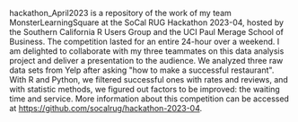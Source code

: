 hackathon_April2023 is a repository of the work of my team MonsterLearningSquare at the SoCal RUG Hackathon 2023-04, hosted by the Southern California R Users Group and the UCI Paul Merage School of Business. The competition lasted for an entire 24-hour over a weekend. I am delighted to collaborate with my three teammates on this data analysis project and deliver a presentation to the audience.
We analyzed three raw data sets from Yelp after asking "how to make a successful restaurant". With R and Python, we filtered successful ones with rates and reviews, and with statistic methods, we figured out factors to be improved: the waiting time and service.
More information about this competition can be accessed at https://github.com/socalrug/hackathon-2023-04.

